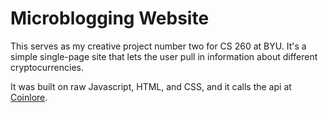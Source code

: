 # Microblogging Website

This serves as my creative project number two for CS 260 at BYU. It's a simple single-page site that lets the user pull in information about different cryptocurrencies.

It was built on raw Javascript, HTML, and CSS, and it calls the api at [Coinlore](https://www.coinlore.com/cryptocurrency-data-api).
